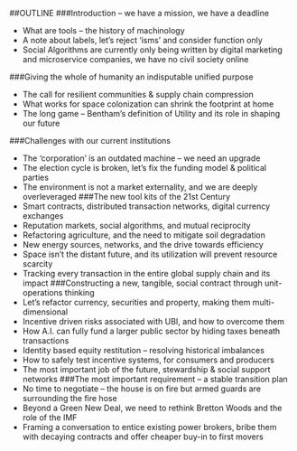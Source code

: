##OUTLINE
###Introduction – we have a mission, we have a deadline 
* What are tools – the history of machinology
* A note about labels, let’s reject ‘isms’ and consider function only
* Social Algorithms are currently only being written by digital marketing and microservice companies, we have no civil society online

###Giving the whole of humanity an indisputable unified purpose
* The call for resilient communities & supply chain compression
* What works for space colonization can shrink the footprint at home
* The long game – Bentham’s definition of Utility and its role in shaping our future

###Challenges with our current institutions
* The ‘corporation’ is an outdated machine – we need an upgrade
* The election cycle is broken, let’s fix the funding model & political parties
* The environment is not a market externality, and we are deeply overleveraged
###The new tool kits of the 21st Century
* Smart contracts, distributed transaction networks, digital currency exchanges
* Reputation markets, social algorithms, and mutual reciprocity
* Refactoring agriculture, and the need to mitigate soil degradation
* New energy sources, networks, and the drive towards efficiency
* Space isn’t the distant future, and its utilization will prevent resource scarcity
* Tracking every transaction in the entire global supply chain and its impact
###Constructing a new, tangible, social contract through unit-operations thinking
* Let’s refactor currency, securities and property, making them multi-dimensional
* Incentive driven risks associated with UBI, and how to overcome them
* How A.I. can fully fund a larger public sector by hiding taxes beneath transactions
* Identity based equity restitution – resolving historical imbalances
* How to safely test incentive systems, for consumers and producers
* The most important job of the future, stewardship & social support networks
###The most important requirement – a stable transition plan
* No time to negotiate – the house is on fire but armed guards are surrounding the fire hose
* Beyond a Green New Deal, we need to rethink Bretton Woods and the role of the IMF
* Framing a conversation to entice existing power brokers, bribe them with decaying contracts and offer cheaper buy-in to first movers
